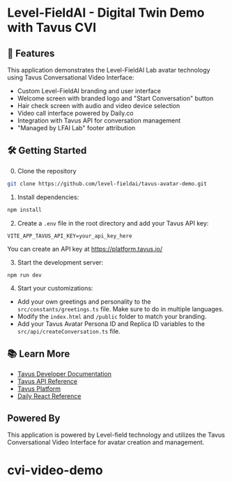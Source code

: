 # Level-FieldAI - Digital Twin Demo with Tavus CVI

## 🚀 Features

This application demonstrates the Level-FieldAI Lab avatar technology using Tavus Conversational Video Interface:
- Custom Level-FieldAI branding and user interface
- Welcome screen with branded logo and "Start Conversation" button
- Hair check screen with audio and video device selection
- Video call interface powered by Daily.co
- Integration with Tavus API for conversation management
- "Managed by LFAI Lab" footer attribution


## 🛠 Getting Started
0. Clone the repository
```sh
git clone https://github.com/level-fieldai/tavus-avatar-demo.git
```

1. Install dependencies:
```sh
npm install
```

2. Create a `.env` file in the root directory and add your Tavus API key:
```
VITE_APP_TAVUS_API_KEY=your_api_key_here
```
You can create an API key at https://platform.tavus.io/

3. Start the development server:
```
npm run dev
```

4. Start your customizations:
- Add your own greetings and personality to the `src/constants/greetings.ts` file. Make sure to do in multiple languages.
- Modify the `index.html`  and `/public` folder to match your branding.
- Add your Tavus Avatar Persona ID and Replica ID variables to the `src/api/createConversation.ts` file.

## 📚 Learn More

- [Tavus Developer Documentation](https://docs.tavus.io/)
- [Tavus API Reference](https://docs.tavus.io/api-reference/)
- [Tavus Platform](https://platform.tavus.io/)
- [Daily React Reference](https://docs.daily.co/reference/daily-react)

## Powered By

This application is powered by Level-field technology and utilizes the Tavus Conversational Video Interface for avatar creation and management.
# cvi-video-demo
